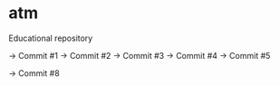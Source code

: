 # atm
Educational repository

-> Commit #1
-> Commit #2
-> Commit #3
-> Commit #4
-> Commit #5


-> Commit #8